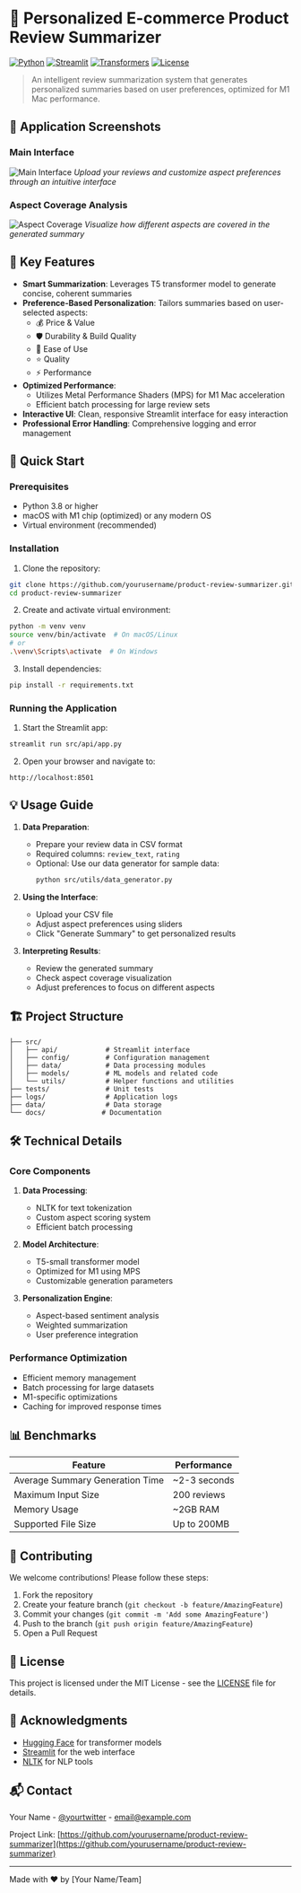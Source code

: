 # 🎯 Personalized E-commerce Product Review Summarizer

[![Python](https://img.shields.io/badge/Python-3.8%2B-blue.svg)](https://www.python.org/downloads/)
[![Streamlit](https://img.shields.io/badge/Streamlit-1.25%2B-FF4B4B.svg)](https://streamlit.io/)
[![Transformers](https://img.shields.io/badge/Transformers-4.30%2B-yellow.svg)](https://huggingface.co/transformers/)
[![License](https://img.shields.io/badge/License-MIT-green.svg)](LICENSE)

> An intelligent review summarization system that generates personalized summaries based on user preferences, optimized for M1 Mac performance.

## 📸 Application Screenshots

### Main Interface
![Main Interface](screenshots/main_interface.png)
*Upload your reviews and customize aspect preferences through an intuitive interface*

### Aspect Coverage Analysis
![Aspect Coverage](screenshots/aspect_coverage.png)
*Visualize how different aspects are covered in the generated summary*

## 🌟 Key Features

- **Smart Summarization**: Leverages T5 transformer model to generate concise, coherent summaries
- **Preference-Based Personalization**: Tailors summaries based on user-selected aspects:
  - 💰 Price & Value
  - 🛡️ Durability & Build Quality
  - 🎯 Ease of Use
  - ⭐ Quality
  - ⚡ Performance
- **Optimized Performance**: 
  - Utilizes Metal Performance Shaders (MPS) for M1 Mac acceleration
  - Efficient batch processing for large review sets
- **Interactive UI**: Clean, responsive Streamlit interface for easy interaction
- **Professional Error Handling**: Comprehensive logging and error management

## 🚀 Quick Start

### Prerequisites

- Python 3.8 or higher
- macOS with M1 chip (optimized) or any modern OS
- Virtual environment (recommended)

### Installation

1. Clone the repository:
```bash
git clone https://github.com/yourusername/product-review-summarizer.git
cd product-review-summarizer
```

2. Create and activate virtual environment:
```bash
python -m venv venv
source venv/bin/activate  # On macOS/Linux
# or
.\venv\Scripts\activate  # On Windows
```

3. Install dependencies:
```bash
pip install -r requirements.txt
```

### Running the Application

1. Start the Streamlit app:
```bash
streamlit run src/api/app.py
```

2. Open your browser and navigate to:
```
http://localhost:8501
```

## 💡 Usage Guide

1. **Data Preparation**:
   - Prepare your review data in CSV format
   - Required columns: `review_text`, `rating`
   - Optional: Use our data generator for sample data:
     ```bash
     python src/utils/data_generator.py
     ```

2. **Using the Interface**:
   - Upload your CSV file
   - Adjust aspect preferences using sliders
   - Click "Generate Summary" to get personalized results

3. **Interpreting Results**:
   - Review the generated summary
   - Check aspect coverage visualization
   - Adjust preferences to focus on different aspects

## 🏗️ Project Structure

```
├── src/
│   ├── api/            # Streamlit interface
│   ├── config/         # Configuration management
│   ├── data/           # Data processing modules
│   ├── models/         # ML models and related code
│   └── utils/          # Helper functions and utilities
├── tests/              # Unit tests
├── logs/               # Application logs
├── data/               # Data storage
└── docs/              # Documentation
```

## 🛠️ Technical Details

### Core Components

1. **Data Processing**:
   - NLTK for text tokenization
   - Custom aspect scoring system
   - Efficient batch processing

2. **Model Architecture**:
   - T5-small transformer model
   - Optimized for M1 using MPS
   - Customizable generation parameters

3. **Personalization Engine**:
   - Aspect-based sentiment analysis
   - Weighted summarization
   - User preference integration

### Performance Optimization

- Efficient memory management
- Batch processing for large datasets
- M1-specific optimizations
- Caching for improved response times

## 📊 Benchmarks

| Feature | Performance |
|---------|------------|
| Average Summary Generation Time | ~2-3 seconds |
| Maximum Input Size | 200 reviews |
| Memory Usage | ~2GB RAM |
| Supported File Size | Up to 200MB |

## 🤝 Contributing

We welcome contributions! Please follow these steps:

1. Fork the repository
2. Create your feature branch (`git checkout -b feature/AmazingFeature`)
3. Commit your changes (`git commit -m 'Add some AmazingFeature'`)
4. Push to the branch (`git push origin feature/AmazingFeature`)
5. Open a Pull Request

## 📝 License

This project is licensed under the MIT License - see the [LICENSE](LICENSE) file for details.

## 🙏 Acknowledgments

- [Hugging Face](https://huggingface.co/) for transformer models
- [Streamlit](https://streamlit.io/) for the web interface
- [NLTK](https://www.nltk.org/) for NLP tools

## 📬 Contact

Your Name - [@yourtwitter](https://twitter.com/yourtwitter) - email@example.com

Project Link: [https://github.com/yourusername/product-review-summarizer](https://github.com/yourusername/product-review-summarizer)

---
Made with ❤️ by [Your Name/Team]
